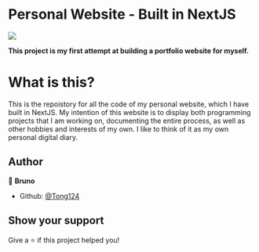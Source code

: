 # Personal Website - Built in NextJS
<a href="https://nextjs.org/"><img src="https://img.shields.io/badge/Made%20with-NextJS-blue.svg"/></a>

<strong>This project is my first attempt at building a portfolio website for myself.</strong>

# What is this?
This is the repoistory for all the code of my personal website, which I have built in NextJS. My intention of this website is to display both programming projects that I am working on, documenting the entire process, as well as other hobbies and interests of my own. I like to think of it as my own personal digital diary.

## Author

👤 **Bruno**

* Github: [@Tong124](https://github.com/Tongy124)

## Show your support

Give a ⭐️ if this project helped you!
